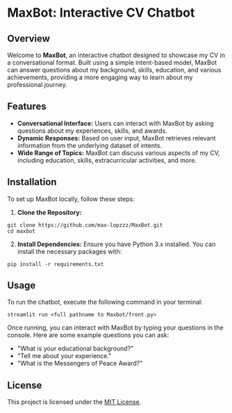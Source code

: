 # MaxBot: Interactive CV Chatbot
## Overview
Welcome to **MaxBot**, an interactive chatbot designed to showcase my CV in a conversational format. Built using a simple intent-based model, MaxBot can answer questions about my background, skills, education, and various achievements, providing a more engaging way to learn about my professional journey.

## Features
- **Conversational Interface:** Users can interact with MaxBot by asking questions about my experiences, skills, and awards.
- **Dynamic Responses:** Based on user input, MaxBot retrieves relevant information from the underlying dataset of intents.
- **Wide Range of Topics:** MaxBot can discuss various aspects of my CV, including education, skills, extracurricular activities, and more.

## Installation
To set up MaxBot locally, follow these steps:
1. **Clone the Repository:**
```
git clone https://github.com/max-lopzzz/MaxBot.git
cd maxbot
```
2. **Install Dependencies:** Ensure you have Python 3.x installed. You can install the necessary packages with:
```
pip install -r requirements.txt
```

## Usage
To run the chatbot, execute the following command in your terminal:
```
streamlit run <full pathname to Maxbot/front.py>
```
Once running, you can interact with MaxBot by typing your questions in the console. Here are some example questions you can ask:
- "What is your educational background?"
- "Tell me about your experience."
- "What is the Messengers of Peace Award?"

## License
This project is licensed under the [MIT License](LICENSE).

